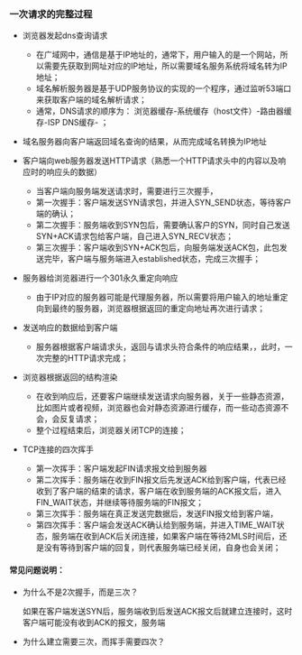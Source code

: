 ### 一次请求的完整过程

- 浏览器发起dns查询请求
  
  * 在广域网中，通信是基于IP地址的，通常下，用户输入的是一个网站，所以需要先获取到网址对应的IP地址，所以需要域名服务系统将域名转为IP地址；
  * 域名解析服务器是基于UDP服务协议的实现的一个程序，通过监听53端口来获取客户端的域名解析请求；
  * 通常，DNS请求的顺序为： 浏览器缓存-系统缓存（host文件）-路由器缓存-ISP DNS缓存- ；

- 域名服务器向客户端返回域名查询的结果，从而完成域名转换为IP地址
- 客户端向web服务器发送HTTP请求（熟悉一个HTTP请求头中的内容以及响应时的响应头的数据）

  * 当客户端向服务端发送请求时，需要进行三次握手，
  * 第一次握手：客户端发送SYN请求包，并进入SYN_SEND状态，等待客户端的确认；
  * 第二次握手：服务端收到SYN包后，需要确认客户的SYN，同时自己发送SYN+ACK请求包给客户端，自己进入SYN_RECV状态；
  * 第三次握手：客户端收到SYN+ACK包后，向服务端发送ACK包，此包发送完毕，客户端与服务端进入established状态，完成三次握手；

- 服务器给浏览器进行一个301永久重定向响应

  * 由于IP对应的服务器可能是代理服务器，所以需要将用户输入的地址重定向到最终的服务器，浏览器根据返回的重定向地址再次进行请求；

- 发送响应的数据给到客户端

  * 服务器根据客户端请求头，返回与请求头符合条件的响应结果，，此时，一次完整的HTTP请求完成；

- 浏览器根据返回的结构渲染
 
  * 在收到响应后，还要客户端继续发送请求向服务器，关于一些静态资源，比如图片或者视频，浏览器也会对静态资源进行缓存，而一些动态资源不会，会反复请求；
  * 整个过程结束后，浏览器关闭TCP的连接；

- TCP连接的四次挥手

  * 第一次挥手：客户端发起FIN请求报文给到服务器
  * 第二次挥手：服务端在收到FIN报文后先发送ACK给到客户端，代表已经收到了客户端的结束的请求，客户端在收到服务端的ACK报文后，进入FIN_WAIT状态，并继续等待服务端的FIN报文；
  * 第三次挥手：服务端在真正发送完数据后，发送FIN报文给到客户端，
  * 第四次挥手：客户端会发送ACK确认给到服务端，并进入TIME_WAIT状态，服务端在收到ACK后关闭连接，如果客户端在等待2MLS时间后，还是没有等待到客户端的回复，则代表服务端已经关闭，自身也会关闭；

#### 常见问题说明：
  - 为什么不是2次握手，而是三次？
    
    如果在客户端发送SYN后，服务端收到后发送ACK报文后就建立连接时，这时客户端可能没有收到ACK的报文，服务端
    
  - 为什么建立需要三次，而挥手需要四次？